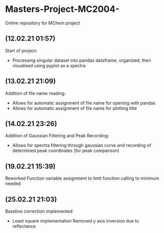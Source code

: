 # Masters-Project-MC2004-
Online repository for MChem project 

## (12.02.21 01:57)
Start of project:
- Processing singular dataset into pandas dataframe, organized, then visualised using pyplot as a spectra
## (13.02.21 21:09)
Addition of file name reading:
 - Allows for automatic assignment of file name for opening with pandas
 - Allows for automatic assignment of file name for plotting title
## (14.02.21 23:26)
Addition of Gaussian Filtering and Peak Recording:
 - Allows for spectra filtering through gaussian curve and recording of determined peak coordinates (for peak comparison)
## (19.02.21 15:39)
Reworked Function variable assignment to limit function calling to minimum needed
## (25.02.21 21:03)
Baseline correction implemented
- Least square implementation 
Removed y axis inversion due to reflectance 